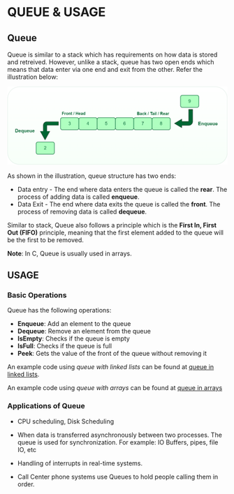 # QUEUE & USAGE

## Queue ##

Queue is similar to a stack which has requirements on how data is stored and retreived. However, unlike a stack, queue has two open ends which means that data enter via one end and exit from the other. Refer the illustration below:

![Queue illustraition](/etc/Queue.png)

As shown in the illustration, queue structure has two ends:

- Data entry - The end where data enters the queue is called the **rear**. The process of adding data is called **enqueue**.
- Data Exit - The end where data exits the queue is called the **front**. The process of removing data is called **dequeue**.

Similar to stack, Queue also follows a principle which is the **First In, First Out (FIFO)** principle, meaning that the first element added to the queue will be the first to be removed.

**Note**: In C, Queue is usually used in arrays.

## USAGE ##

### Basic Operations ###

Queue has the following operations:

- **Enqueue**: Add an element to the queue
- **Dequeue**: Remove an element from the queue
- **IsEmpty**: Checks if the queue is empty
- **IsFull**: Checks if the queue is full
- **Peek**: Gets the value of the front of the queue without removing it

An example code using *queue with linked lists* can be found at [queue in linked lists](/learn/c_concepts/queue/queue_list_example.c).

An example code using *queue with arrays* can be found at [queue in arrays](/learn/c_concepts/queue/queue_array_example.c)

### Applications of Queue ###

- CPU scheduling, Disk Scheduling
- When data is transferred asynchronously between two processes. The queue is used for synchronization. For example: IO Buffers, pipes, file IO, etc

- Handling of interrupts in real-time systems.

- Call Center phone systems use Queues to hold people calling them in order.